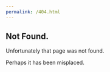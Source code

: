 ```yaml
---
permalink: /404.html
---
```


## Not Found.

Unfortunately that page was not found.

Perhaps it has been misplaced.
